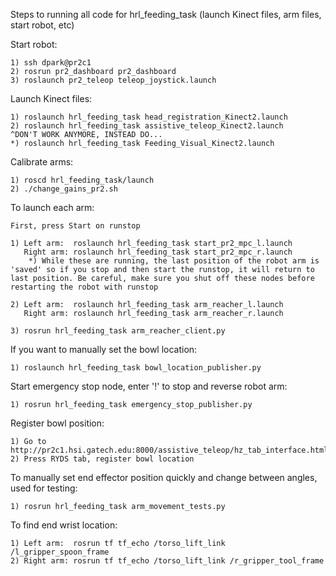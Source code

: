 Steps to running all code for hrl_feeding_task (launch Kinect files, arm files, start robot, etc)

Start robot:

	1) ssh dpark@pr2c1
	2) rosrun pr2_dashboard pr2_dashboard 
	3) roslaunch pr2_teleop teleop_joystick.launch

Launch Kinect files:

	1) roslaunch hrl_feeding_task head_registration_Kinect2.launch
	2) roslaunch hrl_feeding_task assistive_teleop_Kinect2.launch
	^DON'T WORK ANYMORE, INSTEAD DO...
	*) roslaunch hrl_feeding_task Feeding_Visual_Kinect2.launch

Calibrate arms:

	1) roscd hrl_feeding_task/launch
	2) ./change_gains_pr2.sh

To launch each arm:

	First, press Start on runstop

	1) Left arm:  roslaunch hrl_feeding_task start_pr2_mpc_l.launch
   	   Right arm: roslaunch hrl_feeding_task start_pr2_mpc_r.launch
		*) While these are running, the last position of the robot arm is 'saved' so if you stop and then start the runstop, it will return to last position. Be careful, make sure you shut off these nodes before restarting the robot with runstop
		
	2) Left arm:  roslaunch hrl_feeding_task arm_reacher_l.launch
   	   Right arm: roslaunch hrl_feeding_task arm_reacher_r.launch
   	   
	3) rosrun hrl_feeding_task arm_reacher_client.py

If you want to manually set the bowl location:

	1) roslaunch hrl_feeding_task bowl_location_publisher.py
	
Start emergency stop node, enter '!' to stop and reverse robot arm:

	1) rosrun hrl_feeding_task emergency_stop_publisher.py

Register bowl position:

	1) Go to http://pr2c1.hsi.gatech.edu:8000/assistive_teleop/hz_tab_interface.html
	2) Press RYDS tab, register bowl location

To manually set end effector position quickly and change between angles, used for testing:

	1) rosrun hrl_feeding_task arm_movement_tests.py

To find end wrist location:

	1) Left arm:  rosrun tf tf_echo /torso_lift_link /l_gripper_spoon_frame
	2) Right arm: rosrun tf tf_echo /torso_lift_link /r_gripper_tool_frame


